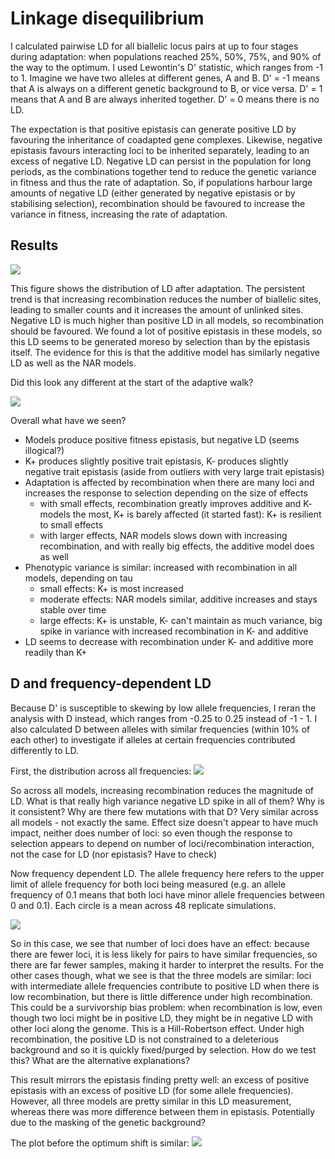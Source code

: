 # Linkage disequilibrium

I calculated pairwise LD for all biallelic locus pairs at up to four stages during adaptation: when populations reached 25%, 50%, 75%, and 90% of the way to the optimum. I used Lewontin's D' statistic, which ranges from -1 to 1. Imagine we have two alleles at different genes, A and B. D' = -1 means that A is always on a different genetic background to B, or vice versa. D' = 1 means that A and B are always inherited together. D' = 0 means there is no LD.

The expectation is that positive epistasis can generate positive LD by favouring the inheritance of coadapted gene complexes. Likewise, negative epistasis favours interacting loci to be inherited separately, leading to an excess of negative LD. Negative LD can persist in the population for long periods, as the combinations together tend to reduce the genetic variance in fitness and thus the rate of adaptation. So, if populations harbour large amounts of negative LD (either generated by negative epistasis or by stabilising selection), recombination should be favoured to increase the variance in fitness, increasing the rate of adaptation.


## Results
![](./figures/LD_grid.png)

This figure shows the distribution of LD after adaptation.
The persistent trend is that increasing recombination reduces the number of biallelic sites, leading to smaller counts and it increases the amount of unlinked sites. Negative LD is much higher than positive LD in all models, so recombination should be favoured. We found a lot of positive epistasis in these models, so this LD seems to be generated moreso by selection than by the epistasis itself. The evidence for this is that the additive model has similarly negative LD as well as the NAR models. 


Did this look any different at the start of the adaptive walk?

![](./figures/LD_grid_beforeshift.png)



Overall what have we seen?

- Models produce positive fitness epistasis, but negative LD (seems illogical?)
- K+ produces slightly positive trait epistasis, K- produces slightly negative trait epistasis (aside from outliers with very large trait epistasis)
- Adaptation is affected by recombination when there are many loci and increases the response to selection depending on the size of effects
  - with small effects, recombination greatly improves additive and K- models the most, K+ is barely affected (it started fast): K+ is resilient to small effects
  - with larger effects, NAR models slows down with increasing recombination, and with really big effects, the additive model does as well
- Phenotypic variance is similar: increased with recombination in all models, depending on tau
  - small effects: K+ is most increased
  - moderate effects: NAR models similar, additive increases and stays stable over time
  - large effects: K+ is unstable, K- can't maintain as much variance, big spike in variance with increased recombination in K- and additive
- LD seems to decrease with recombination under K- and additive more readily than K+

## D and frequency-dependent LD

Because D' is susceptible to skewing by low allele frequencies, I reran the analysis with D instead, which ranges from -0.25 to 0.25 instead of -1 - 1. I also calculated D between alleles with similar frequencies (within 10% of each other) to investigate if alleles at certain frequencies contributed differently to LD.

First, the distribution across all frequencies:
![](./figures/LD_grid_d_end.png)

So across all models, increasing recombination reduces the magnitude of LD. What is that really high variance negative LD spike in all of them? Why is it consistent? Why are there few mutations with that D?
Very similar across all models - not exactly the same. Effect size doesn't appear to have much impact, neither does number of loci: so even though the response to selection appears to depend on number of loci/recombination interaction, not the case for LD (nor epistasis? Have to check)

Now frequency dependent LD. The allele frequency here refers to the upper limit of allele frequency for both loci being measured (e.g. an allele frequency of 0.1 means that both loci have minor allele frequencies between 0 and 0.1). Each circle is a mean across 48 replicate simulations.

![](./figures/LD_freq_grid_d_end.png)

So in this case, we see that number of loci does have an effect: because there are fewer loci, it is less likely for pairs to have similar frequencies, so there are far fewer samples, making it harder to interpret the results.
For the other cases though, what we see is that the three models are similar: loci with intermediate allele frequencies contribute to positive LD when there is low recombination, but there is little difference under high recombination. This could be a survivorship bias problem: when recombination is low, even though two loci might be in positive LD, they might be in negative LD with other loci along the genome. This is a Hill-Robertson effect. Under high recombination, the positive LD is not constrained to a deleterious background and so it is quickly fixed/purged by selection. How do we test this? What are the alternative explanations?

This result mirrors the epistasis finding pretty well: an excess of positive epistasis with an excess of positive LD (for some allele frequencies). However, all three models are pretty similar in this LD measurement, whereas there was more difference between them in epistasis. Potentially due to the masking of the genetic background?

The plot before the optimum shift is similar:
![](./figures/LD_freq_grid_d_beforeshift.png)
